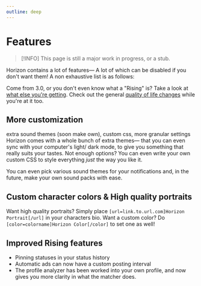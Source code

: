 ```yaml
---
outline: deep
---
```


# Features

> [!INFO]
> This page is still a major work in progress, or a stub.

Horizon contains a lot of features— A lot of which can be disabled if you don't want them! A non exhaustive list is as follows:

Come from 3.0, or you don't even know what a "Rising" is? Take a look at [what else you're getting](rising). Check out the general [quality of life changes](quality-of-life) while you're at it too.

## More customization

extra sound themes (soon make own), custom css, more granular settings
Horizon comes with a whole bunch of extra themes— that you can even sync with your computer's light/ dark mode, to give you something that really suits your tastes. Not enough options? You can even write your own custom CSS to style everything *just* the way you like it.

You can even pick various sound themes for your notifications and, in the future, make your own sound packs with ease.

## Custom character colors & High quality portraits
Want high quality portraits? Simply place `[url=link.to.url.com]Horizon Portrait[/url]` in your characters bio. Want a custom color? Do `[color=colorname]Horizon Color[/color]` to set one as well!

## Improved Rising features

- Pinning statuses in your status history
- Automatic ads can now have a custom posting interval
- The profile analyzer has been worked into your own profile, and now gives you more clarity in what the matcher does.

